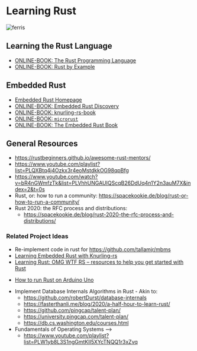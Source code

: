 # Learning Rust

![ferris](https://rustacean.net/assets/rustacean-flat-happy.png)

## Learning the Rust Language

* [ONLINE-BOOK: The Rust Programming Language](https://doc.rust-lang.org/book/title-page.html)
* [ONLINE-BOOK: Rust by Example](https://doc.rust-lang.org/rust-by-example/index.html)

## Embedded Rust

* [Embedded Rust Homepage](https://docs.rust-embedded.org/)
* [ONLINE-BOOK: Embedded Rust Discovery](https://docs.rust-embedded.org/discovery/index.html)
* [ONLINE-BOOK: knurling-rs-book](https://knurling-books.ferrous-systems.com/introduction.html)
* [ONLINE-BOOK: `microrust`](https://droogmic.github.io/microrust/)
* [ONLINE-BOOK: The Embedded Rust Book](https://docs.rust-embedded.org/book/index.html)

## General Resources
*  https://rustbeginners.github.io/awesome-rust-mentors/
*  https://www.youtube.com/playlist?list=PLQXBtq4j4Ozkx3r4eoMstdkkOG98qpBfg
* https://www.youtube.com/watch?v=bR4nGWmfzTk&list=PLVhhUNGAUIQScqB26DdUq4n1Y2n3auM7X&index=2&t=0s
* Rust, or: how to run a community: https://spacekookie.de/blog/rust-or-how-to-run-a-community/
* Rust 2020: the RFC process and distributions:
  - https://spacekookie.de/blog/rust-2020-the-rfc-process-and-distributions/

### Related Project Ideas

* Re-implement code in rust for https://github.com/tallamjr/mbms
* [Learning Embedded Rust with Knurling-rs](https://ferrous-systems.com/blog/knurling-sessions-introduction/)
* [Learning Rust: OMG WTF RS – resources to help you get started with Rust](https://ferrous-systems.com/blog/omg-wtf-rs-resources-to-help-you-get-started-with-rust/)
- [How to run Rust on Arduino Uno](https://dev.to/creativcoder/how-to-run-rust-on-arduino-uno-40c0?signin=true)
* Implement Database Internals Algorithms in Rust - Akin to:
    - https://github.com/robertDurst/database-internals
    - https://fasterthanli.me/blog/2020/a-half-hour-to-learn-rust/
    - https://github.com/pingcap/talent-plan/
    - https://university.pingcap.com/talent-plan/
    - https://db.cs.washington.edu/courses.html
* Fundamentals of Operating Systems -->
    - https://www.youtube.com/playlist?list=PLW1yb8L3S1ngGmtKlI5XYcTNQQ1r3xZvq

